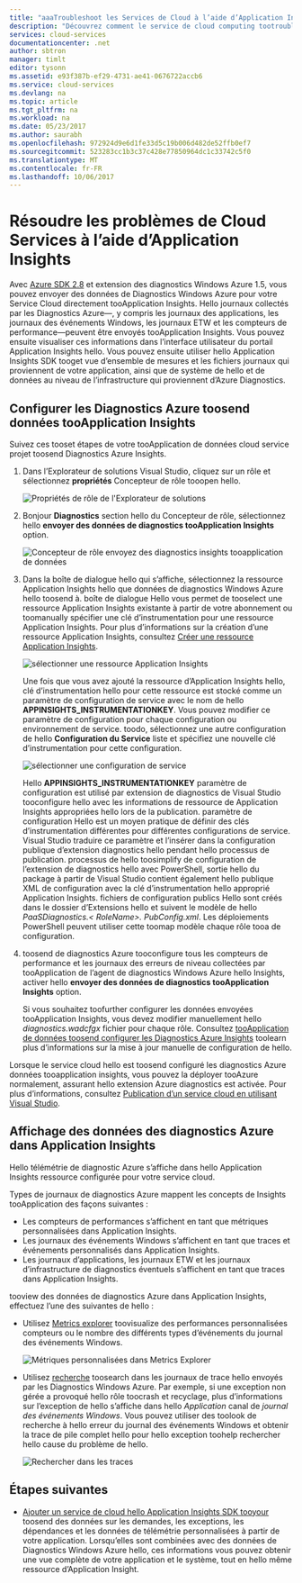 ```yaml
---
title: "aaaTroubleshoot les Services de Cloud à l’aide d’Application Insights | Documents Microsoft"
description: "Découvrez comment le service de cloud computing tootroubleshoot problèmes à l’aide de données de tooprocess Application Insights à partir d’Azure Diagnostics."
services: cloud-services
documentationcenter: .net
author: sbtron
manager: timlt
editor: tysonn
ms.assetid: e93f387b-ef29-4731-ae41-0676722accb6
ms.service: cloud-services
ms.devlang: na
ms.topic: article
ms.tgt_pltfrm: na
ms.workload: na
ms.date: 05/23/2017
ms.author: saurabh
ms.openlocfilehash: 972924d9e6d1fe33d5c19b006d482de52ffb0ef7
ms.sourcegitcommit: 523283cc1b3c37c428e77850964dc1c33742c5f0
ms.translationtype: MT
ms.contentlocale: fr-FR
ms.lasthandoff: 10/06/2017
---
```

# <a name="troubleshoot-cloud-services-using-application-insights"></a>Résoudre les problèmes de Cloud Services à l’aide d’Application Insights
Avec [Azure SDK 2.8](https://azure.microsoft.com/downloads/) et extension des diagnostics Windows Azure 1.5, vous pouvez envoyer des données de Diagnostics Windows Azure pour votre Service Cloud directement tooApplication Insights. Hello journaux collectés par les Diagnostics Azure&mdash;, y compris les journaux des applications, les journaux des événements Windows, les journaux ETW et les compteurs de performance&mdash;peuvent être envoyés tooApplication Insights. Vous pouvez ensuite visualiser ces informations dans l’interface utilisateur du portail Application Insights hello. Vous pouvez ensuite utiliser hello Application Insights SDK tooget vue d’ensemble de mesures et les fichiers journaux qui proviennent de votre application, ainsi que de système de hello et de données au niveau de l’infrastructure qui proviennent d’Azure Diagnostics.

## <a name="configure-azure-diagnostics-toosend-data-tooapplication-insights"></a>Configurer les Diagnostics Azure toosend données tooApplication Insights
Suivez ces tooset étapes de votre tooApplication de données cloud service projet toosend Diagnostics Azure Insights.

1. Dans l’Explorateur de solutions Visual Studio, cliquez sur un rôle et sélectionnez **propriétés** Concepteur de rôle tooopen hello.

    ![Propriétés de rôle de l'Explorateur de solutions][1]

2. Bonjour **Diagnostics** section hello du Concepteur de rôle, sélectionnez hello **envoyer des données de diagnostics tooApplication Insights** option.

    ![Concepteur de rôle envoyez des diagnostics insights tooapplication de données][2]

3. Dans la boîte de dialogue hello qui s’affiche, sélectionnez la ressource Application Insights hello que données de diagnostics Windows Azure hello toosend à. boîte de dialogue Hello vous permet de tooselect une ressource Application Insights existante à partir de votre abonnement ou toomanually spécifier une clé d’instrumentation pour une ressource Application Insights. Pour plus d’informations sur la création d’une ressource Application Insights, consultez [Créer une ressource Application Insights](../application-insights/app-insights-create-new-resource.md).

    ![sélectionner une ressource Application Insights][3]

    Une fois que vous avez ajouté la ressource d’Application Insights hello, clé d’instrumentation hello pour cette ressource est stocké comme un paramètre de configuration de service avec le nom de hello **APPINSIGHTS_INSTRUMENTATIONKEY**. Vous pouvez modifier ce paramètre de configuration pour chaque configuration ou environnement de service. toodo, sélectionnez une autre configuration de hello **Configuration du Service** liste et spécifiez une nouvelle clé d’instrumentation pour cette configuration.

    ![sélectionner une configuration de service][4]

    Hello **APPINSIGHTS_INSTRUMENTATIONKEY** paramètre de configuration est utilisé par extension de diagnostics de Visual Studio tooconfigure hello avec les informations de ressource de Application Insights appropriées hello lors de la publication. paramètre de configuration Hello est un moyen pratique de définir des clés d’instrumentation différentes pour différentes configurations de service. Visual Studio traduire ce paramètre et l’insérer dans la configuration publique d’extension diagnostics hello pendant hello processus de publication. processus de hello toosimplify de configuration de l’extension de diagnostics hello avec PowerShell, sortie hello du package à partir de Visual Studio contient également hello publique XML de configuration avec la clé d’instrumentation hello approprié Application Insights. fichiers de configuration publics Hello sont créés dans le dossier d’Extensions hello et suivent le modèle de hello *PaaSDiagnostics.&lt; RoleName&gt;. PubConfig.xml*. Les déploiements PowerShell peuvent utiliser cette toomap modèle chaque rôle tooa de configuration.

4) toosend de diagnostics Azure tooconfigure tous les compteurs de performance et les journaux des erreurs de niveau collectées par tooApplication de l’agent de diagnostics Windows Azure hello Insights, activer hello **envoyer des données de diagnostics tooApplication Insights** option. 

    Si vous souhaitez toofurther configurer les données envoyées tooApplication Insights, vous devez modifier manuellement hello *diagnostics.wadcfgx* fichier pour chaque rôle. Consultez [tooApplication de données toosend configurer les Diagnostics Azure Insights](#configure-azure-diagnostics-to-send-data-to-application-insights) toolearn plus d’informations sur la mise à jour manuelle de configuration de hello.

Lorsque le service cloud hello est toosend configuré les diagnostics Azure données tooapplication insights, vous pouvez la déployer tooAzure normalement, assurant hello extension Azure diagnostics est activée. Pour plus d’informations, consultez [Publication d’un service cloud en utilisant Visual Studio](../vs-azure-tools-publishing-a-cloud-service.md).  

## <a name="viewing-azure-diagnostics-data-in-application-insights"></a>Affichage des données des diagnostics Azure dans Application Insights
Hello télémétrie de diagnostic Azure s’affiche dans hello Application Insights ressource configurée pour votre service cloud.

Types de journaux de diagnostics Azure mappent les concepts de Insights tooApplication des façons suivantes :

* Les compteurs de performances s’affichent en tant que métriques personnalisées dans Application Insights.
* Les journaux des événements Windows s’affichent en tant que traces et événements personnalisés dans Application Insights.
* Les journaux d’applications, les journaux ETW et les journaux d’infrastructure de diagnostics éventuels s’affichent en tant que traces dans Application Insights.

tooview des données de diagnostics Azure dans Application Insights, effectuez l’une des suivantes de hello :

* Utilisez [Metrics explorer](../application-insights/app-insights-metrics-explorer.md) toovisualize des performances personnalisées compteurs ou le nombre des différents types d’événements du journal des événements Windows.

    ![Métriques personnalisées dans Metrics Explorer][5]

* Utilisez [recherche](../application-insights/app-insights-diagnostic-search.md) toosearch dans les journaux de trace hello envoyés par les Diagnostics Windows Azure. Par exemple, si une exception non gérée a provoqué hello rôle toocrash et recyclage, plus d’informations sur l’exception de hello s’affiche dans hello *Application* canal de *journal des événements Windows*. Vous pouvez utiliser des toolook de recherche à hello erreur du journal des événements Windows et obtenir la trace de pile complet hello pour hello exception toohelp rechercher hello cause du problème de hello.

    ![Rechercher dans les traces][6]

## <a name="next-steps"></a>Étapes suivantes
* [Ajouter un service de cloud hello Application Insights SDK tooyour](../application-insights/app-insights-cloudservices.md) toosend des données sur les demandes, les exceptions, les dépendances et les données de télémétrie personnalisées à partir de votre application. Lorsqu’elles sont combinées avec des données de Diagnostics Windows Azure hello, ces informations vous pouvez obtenir une vue complète de votre application et le système, tout en hello même ressource d’Application Insight.  

<!--Image references-->
[1]: ./media/cloud-services-dotnet-diagnostics-applicationinsights/solution-explorer-properties.png
[2]: ./media/cloud-services-dotnet-diagnostics-applicationinsights/role-designer-sendtoappinsights.png
[3]: ./media/cloud-services-dotnet-diagnostics-applicationinsights/select-appinsights-resource.png
[4]: ./media/cloud-services-dotnet-diagnostics-applicationinsights/role-designer-appinsights-serviceconfig.png
[5]: ./media/cloud-services-dotnet-diagnostics-applicationinsights/metrics-explorer-custom-metrics.png
[6]: ./media/cloud-services-dotnet-diagnostics-applicationinsights/search-windowseventlog-error.png
